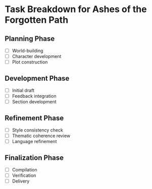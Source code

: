 # Task Breakdown for Ashes of the Forgotten Path

## Planning Phase
- [ ] World-building
- [ ] Character development
- [ ] Plot construction

## Development Phase
- [ ] Initial draft
- [ ] Feedback integration
- [ ] Section development

## Refinement Phase
- [ ] Style consistency check
- [ ] Thematic coherence review
- [ ] Language refinement

## Finalization Phase
- [ ] Compilation
- [ ] Verification
- [ ] Delivery
